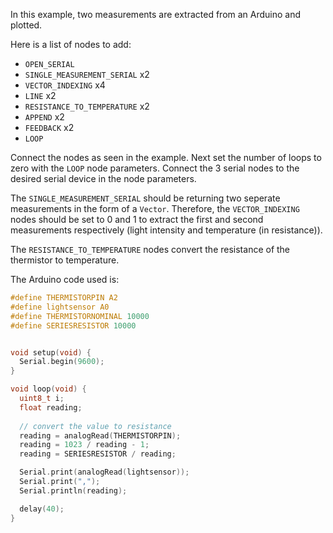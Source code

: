 In this example, two measurements are extracted from an Arduino and plotted.

Here is a list of nodes to add:

- `OPEN_SERIAL`
- `SINGLE_MEASUREMENT_SERIAL` x2
- `VECTOR_INDEXING` x4
- `LINE` x2
- `RESISTANCE_TO_TEMPERATURE` x2
- `APPEND` x2
- `FEEDBACK` x2
- `LOOP`

Connect the nodes as seen in the example. Next set the number of loops to zero with the `LOOP` node parameters. Connect the 3 serial nodes to the desired serial device in the node parameters.

The `SINGLE_MEASUREMENT_SERIAL` should be returning two seperate measurements in the form of a `Vector`. Therefore, the `VECTOR_INDEXING` nodes should be set to 0 and 1 to extract the first and second measurements respectively (light intensity and temperature (in resistance)).

The `RESISTANCE_TO_TEMPERATURE` nodes convert the resistance of the thermistor to temperature.

The Arduino code used is:

```c
#define THERMISTORPIN A2
#define lightsensor A0
#define THERMISTORNOMINAL 10000
#define SERIESRESISTOR 10000


void setup(void) {
  Serial.begin(9600);
}

void loop(void) {
  uint8_t i;
  float reading;
  
  // convert the value to resistance
  reading = analogRead(THERMISTORPIN);
  reading = 1023 / reading - 1;
  reading = SERIESRESISTOR / reading;

  Serial.print(analogRead(lightsensor));
  Serial.print(",");
  Serial.println(reading);

  delay(40);
}
```

